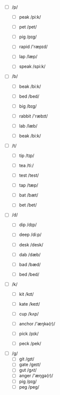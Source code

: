 - [ ] /p/
  - [ ] peak /pi:k/
  - [ ] pet /pet/
  - [ ] pig /pɪg/
  - [ ] rapid /'ræpɪd/
  - [ ] lap /læp/
  - [ ] speak /spi:k/



- [ ] /b/
  - [ ] beak /bi:k/
  - [ ] bed /bed/
  - [ ] big /bɪg/
  - [ ] rabbit /'ræbɪt/
  - [ ] lab /læb/
  - [ ] beak /bi:k/



- [ ] /t/
  - [ ] tip /tɪp/
  - [ ] tea /ti:/
  - [ ] test /test/
  - [ ] tap /tæp/
  - [ ] bat /bæt/
  - [ ] bet /bet/



- [ ] /d/
  - [ ] dip /dɪp/
  - [ ] deep /di:p/
  - [ ] desk /desk/
  - [ ] dab /dæb/
  - [ ] bad /bæd/
  - [ ] bed /bed/



- [ ] /k/
  - [ ] kit /kɪt/
  - [ ] kate /keɪt/
  - [ ] cup /kʌp/
  - [ ] anchor /'æŋkə(r)/
  - [ ] pick /pɪk/
  - [ ] peck /pek/



- [ ] /g/
  - [ ] git /gɪt/
  - [ ] gate /geɪt/
  - [ ] gut /gʌt/
  - [ ] anger /'æŋgə(r)/
  - [ ] pig /pɪg/
  - [ ] peg /peg/
